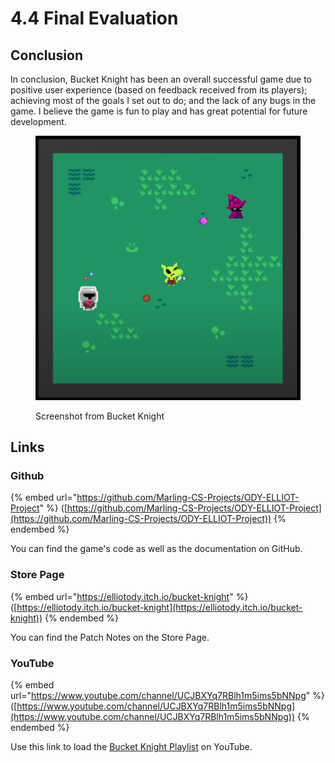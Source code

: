 # 4.4 Final Evaluation

## Conclusion

In conclusion, Bucket Knight has been an overall successful game due to positive user experience (based on feedback received from its players); achieving most of the goals I set out to do; and the lack of any bugs in the game. I believe the game is fun to play and has great potential for future development.

<figure><img src="../.gitbook/assets/image (39).png" alt="" width="563"><figcaption><p>Screenshot from Bucket Knight</p></figcaption></figure>

## Links

### Github

{% embed url="https://github.com/Marling-CS-Projects/ODY-ELLIOT-Project" %}
([https://github.com/Marling-CS-Projects/ODY-ELLIOT-Project](https://github.com/Marling-CS-Projects/ODY-ELLIOT-Project))
{% endembed %}

You can find the game's code as well as the documentation on GitHub.

### Store Page

{% embed url="https://elliotody.itch.io/bucket-knight" %}
([https://elliotody.itch.io/bucket-knight](https://elliotody.itch.io/bucket-knight))
{% endembed %}

You can find the Patch Notes on the Store Page.

### YouTube

{% embed url="https://www.youtube.com/channel/UCJBXYq7RBlh1m5ims5bNNpg" %}
([https://www.youtube.com/channel/UCJBXYq7RBlh1m5ims5bNNpg](https://www.youtube.com/channel/UCJBXYq7RBlh1m5ims5bNNpg))
{% endembed %}

Use this link to load the [Bucket Knight Playlist](https://www.youtube.com/watch?v=wLS\_OUcNmBI\&list=PLxQjwwureivQ5SoK\_HWc\_BNH2XI3o78MY\&pp=gAQBiAQB) on YouTube.
